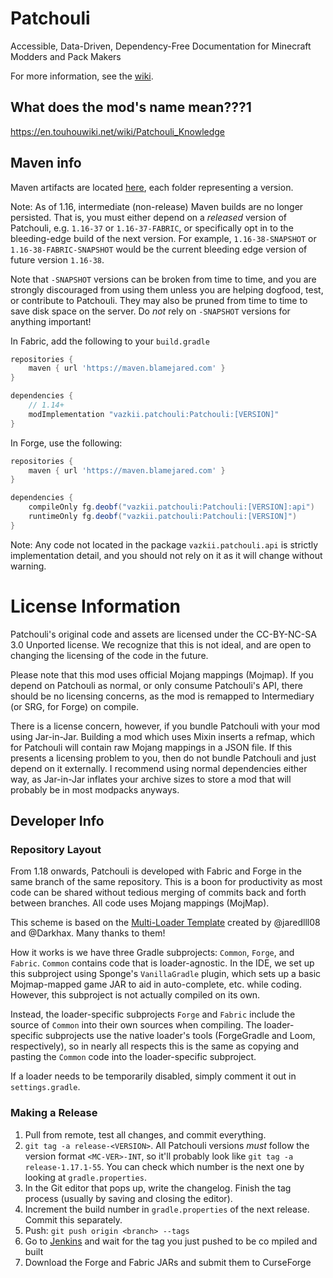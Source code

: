 # Patchouli
Accessible, Data-Driven, Dependency-Free Documentation for Minecraft Modders and Pack Makers

For more information, see the [wiki](https://github.com/Vazkii/Patchouli/wiki).

## What does the mod's name mean???1
https://en.touhouwiki.net/wiki/Patchouli_Knowledge

## Maven info

Maven artifacts are located [here](https://maven.blamejared.com/vazkii/patchouli/Patchouli/), each folder representing a version.

Note: As of 1.16, intermediate (non-release) Maven builds are no longer persisted.
That is, you must either depend on a *released* version of Patchouli, e.g. `1.16-37` or `1.16-37-FABRIC`, or specifically opt in to the bleeding-edge
build of the next version. For example, `1.16-38-SNAPSHOT` or `1.16-38-FABRIC-SNAPSHOT` would be the current bleeding edge version of future version `1.16-38`. 

Note that `-SNAPSHOT` versions can be broken from time to time, and you are strongly discouraged from using them unless you are helping dogfood, test, or contribute to Patchouli. They may also be pruned from time to time to save disk space on the server. Do *not* rely on `-SNAPSHOT` versions for anything important!

In Fabric, add the following to your `build.gradle`
```gradle
repositories {
    maven { url 'https://maven.blamejared.com' }
}

dependencies {
    // 1.14+
    modImplementation "vazkii.patchouli:Patchouli:[VERSION]"
}
```

In Forge, use the following:
```gradle
repositories {
    maven { url 'https://maven.blamejared.com' }
}

dependencies {
    compileOnly fg.deobf("vazkii.patchouli:Patchouli:[VERSION]:api")
    runtimeOnly fg.deobf("vazkii.patchouli:Patchouli:[VERSION]")
}
```

Note: Any code not located in the package `vazkii.patchouli.api` is strictly implementation detail, and you should not rely on it as it will change without warning.

# License Information

Patchouli's original code and assets are licensed under the CC-BY-NC-SA 3.0 Unported
license.  We recognize that this is not ideal, and are open to changing the licensing of
the code in the future.

Please note that this mod uses official Mojang mappings (Mojmap). If you depend on
Patchouli as normal, or only consume Patchouli's API, there should be no licensing
concerns, as the mod is remapped to Intermediary (or SRG, for Forge) on compile.

There is a license concern, however, if you bundle Patchouli with your mod using
Jar-in-Jar.  Building a mod which uses Mixin inserts a refmap, which for Patchouli will
contain raw Mojang mappings in a JSON file.  If this presents a licensing problem to you,
then do not bundle Patchouli and just depend on it externally.  I recommend using normal
dependencies either way, as Jar-in-Jar inflates your archive sizes to store a mod that
will probably be in most modpacks anyways.

## Developer Info
### Repository Layout
From 1.18 onwards, Patchouli is developed with Fabric and Forge in the same branch of the
same repository. This is a boon for productivity as most code can be shared without
tedious merging of commits back and forth between branches. All code uses Mojang mappings
(MojMap).

This scheme is based on the [Multi-Loader
Template](https://github.com/jaredlll08/MultiLoader-Template) created by @jaredlll08 and
@Darkhax. Many thanks to them!

How it works is we have three Gradle subprojects: `Common`, `Forge`, and `Fabric`.
`Common` contains code that is loader-agnostic. In the IDE, we set up this subproject
using Sponge's `VanillaGradle` plugin, which sets up a basic Mojmap-mapped game JAR to aid
in auto-complete, etc. while coding.  However, this subproject is not actually compiled on
its own.

Instead, the loader-specific subprojects `Forge` and `Fabric` include the source of
`Common` into their own sources when compiling. The loader-specific subprojects use the
native loader's tools (ForgeGradle and Loom, respectively), so in nearly all respects this
is the same as copying and pasting the `Common` code into the loader-specific subproject.

If a loader needs to be temporarily disabled, simply comment it out in `settings.gradle`.

### Making a Release
1. Pull from remote, test all changes, and commit everything.
2. `git tag -a release-<VERSION>`. All Patchouli versions *must* follow the version format
   `<MC-VER>-INT`, so it'll probably look like `git tag -a release-1.17.1-55`. You can
   check which number is the next one by looking at `gradle.properties`.
3. In the Git editor that pops up, write the changelog. Finish the tag process (usually by
   saving and closing the editor).
4. Increment the build number in `gradle.properties` of the next release. Commit this
   separately.
5. Push: `git push origin <branch> --tags`
6. Go to [Jenkins](https://ci.blamejared.com/job/Patchouli/view/tags/) and wait for the
   tag you just pushed to be co mpiled and built
7. Download the Forge and Fabric JARs and submit them to CurseForge
